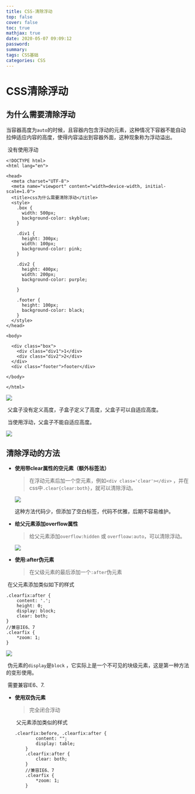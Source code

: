 ```yaml
---
title: CSS-清除浮动
top: false
cover: false
toc: true
mathjax: true
date: 2020-05-07 09:09:12
password:
summary:
tags: CSS基础
categories: CSS
---
```


# CSS清除浮动

## 为什么需要清除浮动

​	当容器高度为`auto`的时候，且容器内包含浮动的元素，这种情况下容器不能自动拉伸适应内容的高度，使得内容溢出到容器外面，这种现象称为浮动溢出。

​	没有使用浮动

```
<!DOCTYPE html>
<html lang="en">

<head>
  <meta charset="UTF-8">
  <meta name="viewport" content="width=device-width, initial-scale=1.0">
  <title>css为什么需要清除浮动</title>
  <style>
    .box {
      width: 500px;
      background-color: skyblue;
    }

    .div1 {
      height: 300px;
      width: 100px;
      background-color: pink;
    }

    .div2 {
      height: 400px;
      width: 200px;
      background-color: purple;

    }

    .footer {
      height: 100px;
      background-color: black;
    }
  </style>
</head>

<body>

  <div class="box">
    <div class="div1">1</div>
    <div class="div2">2</div>
  </div>
  <div class="footer">footer</div>

</body>

</html>
```



![](Snipaste_2020-05-07_13-51-47.png)

​	父盒子没有定义高度，子盒子定义了高度，父盒子可以自适应高度。

​	当使用浮动，父盒子不能自适应高度。

![](Snipaste_2020-05-07_14-00-04.png)

## 清除浮动的方法

+ **使用带clear属性的空元素（额外标签法）**

  > 在浮动元素后加一个空元素，例如`<div class='clear'></div>` ，并在css中`.clear{clear:both}`，就可以清除浮动。

  ![](Snipaste_2020-05-07_14-09-36.png)

  这种方法代码少，但添加了空白标签，代码不优雅，后期不容易维护。

+ **给父元素添加overflow属性**

  > 给父元素添加`overflow:hidden` 或 `overfloaw:auto`，可以清除浮动。

  ![](Snipaste_2020-05-07_14-18-14.png)

+ **使用:after伪元素**

  > 在父级元素的最后添加一个`:after`伪元素

​	在父元素添加类似如下的样式

```
.clearfix:after {
    content: '.';
    height: 0;
    display: block;
    clear: both;
}
//兼容IE6、7
.clearfix {
    *zoom: 1; 
} 
```

![](Snipaste_2020-05-07_14-39-43.png)

​	伪元素的`display`是`block` ，它实际上是一个不可见的块级元素，这是第一种方法的变形使用。

​	需要兼容IE6、7.

+ **使用双伪元素**

  > 完全闭合浮动

  ​	父元素添加类似的样式

  ```
  .clearfix:before, .clearfix:after {
          content: ""; 
          display: table;
      }
      .clearfix:after {
          clear: both;
      }
      //兼容IE6、7
      .clearfix {
          *zoom: 1;
      }
  ```

  

  

  